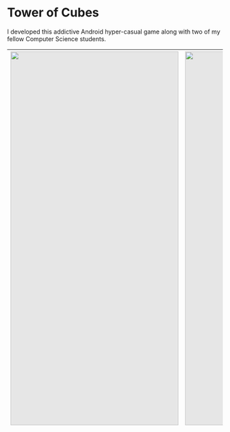 # Tower of Cubes

I developed this addictive Android hyper-casual game along with two of my fellow Computer Science students.

|<img style="display: block;-webkit-user-select: none;margin: auto;cursor: zoom-in;background-color: hsl(0, 0%, 90%);transition: background-color 300ms;" src="https://i.imgur.com/979jg1F.jpg" width="392" height="872">                |<img style="display: block;-webkit-user-select: none;margin: auto;cursor: zoom-in;background-color: hsl(0, 0%, 90%);transition: background-color 300ms;" src="https://i.imgur.com/QdxHVrQ.jpg" width="392" height="872">                          |
|----------------|-------------------------------|
